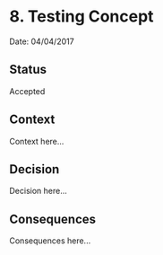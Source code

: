 # 8. Testing Concept

Date: 04/04/2017

## Status

Accepted

## Context

Context here...

## Decision

Decision here...

## Consequences

Consequences here...
